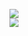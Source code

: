 [![](https://img.shields.io/badge/Made%20With-Github%20Spray-lightgrey.svg?style=for-the-badge&logo=github)](https://github.com/Annihil/github-spray#6071)  
[![](https://i.imgur.com/2DrTn0Z.gif)](https://github.com/Annihil/github-spray)